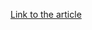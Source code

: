 [Link to the article](https://zdnet.com/article/croatias-largest-petrol-station-chain-impacted-by-cyber-attack/)
